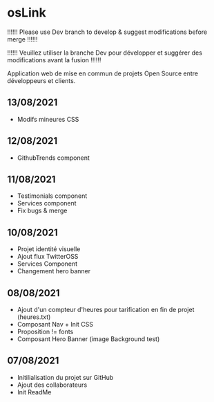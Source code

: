 # osLink

!!!!!! Please use Dev branch to develop & suggest modifications before merge !!!!!!

!!!!!! Veuillez utiliser la branche Dev pour développer et suggérer des modifications avant la fusion !!!!!!

Application web de mise en commun de projets Open Source entre développeurs et clients.

13/08/2021
--------------------------------------------
  - Modifs mineures CSS

12/08/2021
---------------------------------------------
  - GithubTrends component

11/08/2021
---------------------------------------------
  - Testimonials component
  - Services component 
  - Fix bugs & merge 

10/08/2021
---------------------------------------------
  - Projet identité visuelle
  - Ajout flux TwitterOSS
  - Services Component
  - Changement hero banner
  

08/08/2021 
---------------------------------------------
  - Ajout d'un compteur d'heures pour tarification en fin de projet (heures.txt)
  - Composant Nav + Init CSS 
  - Proposition != fonts
  - Composant Hero Banner (image Background test)


07/08/2021
---------------------------------------------
  - Initilialisation du projet sur GitHub
  - Ajout des collaborateurs
  - Init ReadMe 
